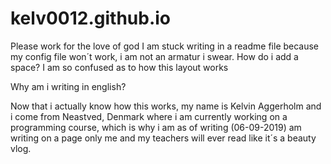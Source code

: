 # kelv0012.github.io
Please work for the love of god
I am stuck writing in a readme file because my config file won´t work, i am not an armatur i swear.
How do i add a space?
I am so confused as to how this layout works


Why am i writing in english?


Now that i actually know how this works, my name is Kelvin Aggerholm and i come from Neastved, Denmark where i am currently working on a 
programming course, which is why i am as of writing (06-09-2019) am writing on a page only me and my teachers will ever read like it´s
a beauty vlog. 
